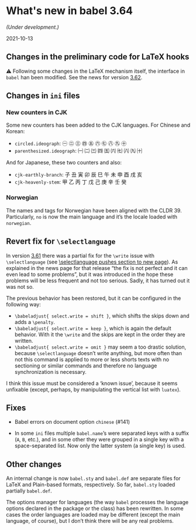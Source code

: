 # What's new in babel 3.64

*(Under development.)*

2021-10-13

## Changes in the preliminary code for LaTeX hooks

⚠ Following some changes in the LaTeX mechanism itself, the interface in
`babel` han been modified. See the news for version
[3.62](https://latex3.github.io/babel/news/whats-new-in-babel-3.62.html#latex-hooks).

## Changes in `ini` files

### New counters in CJK

Some new counters has been added to the CJK languages. For Chinese and
Korean:
* `circled.ideograph`: ㊀ ㊁ ㊂ ㊃ ㊄ ㊅ ㊆ ㊇ ㊈ ㊉
* `parenthesized.ideograph`: ㈠ ㈡ ㈢ ㈣ ㈤ ㈥ ㈦ ㈧ ㈨ ㈩

And for Japanese, these two counters and also:
* `cjk-earthly-branch`: 子 丑 寅 卯 辰 巳 午 未 申 酉 戌 亥
* `cjk-heavenly-stem`: 甲 乙 丙 丁 戊 己 庚 辛 壬 癸

### Norwegian

The names and tags for Norwegian have been aligned with the CLDR
39. Particularly, `no` is now the main language and it’s the locale
loaded with `norwegian`.

## Revert fix for `\selectlanguage`

In version
[3.61](https://latex3.github.io/babel/news/whats-new-in-babel-3.61.html#fixes)
there was a partial fix for the `\write` issue with `\selectlanguage`
(see [\selectlanguage pushes section to new
page](https://github.com/latex3/babel/issues/114)). As explained in the
news page for that release “the fix is not perfect and it can even lead
to some problems”, but it was introduced in the hope these problems
will be less frequent and not too serious. Sadly, it has turned out it
was not so.

The previous behavior has been restored, but it can be configured in
the following way:
* `\babeladjust{ select.write = shift }`, which shifts the skips down
  and adds a `\penalty`. 
* `\babeladjust{ select.write = keep }`, which is again the default
  behavior. With it the `\write` and the skips are kept in the order
  they are written.
* `\babeladjust{ select.write = omit }` may seem a too drastic solution,
  because `\selectlanguage` doesn’t write anything, but more often
  than not this command is applied to more or less shorts texts with no
  sectioning or similar commands and therefore no language
  synchronization is necessary.

I think this issue must be considered a ‘known issue’, because it
seems unfixable (except, perhaps, by manipulating the vertical list
with `luatex`).

## Fixes

* Babel errors on document option `chinese` (#141)

* In some `ini` files multiple `babel.name`’s were separated keys with a
  suffix (`A`, `B`, etc.), and in some other they were grouped in a single
  key with a space-separated list. Now only the latter system (a single
  key) is used.
  
## Other changes

An internal change is now `babel.sty` and `babel.def` are separate
files for LaTeX and Plain-based formats, respectively. So far,
`babel.sty` loaded partially `babel.def`.

The options manager for languages (the way `babel` processes the
language options declared in the package or the class) has been
rewritten. In some cases the order languages are loaded may be
different (except the main language, of course), but I don’t think
there will be any real problems.
 